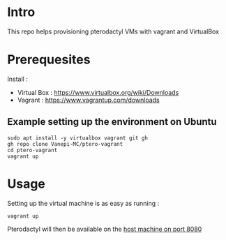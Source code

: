 # Intro

This repo helps provisioning pterodactyl VMs with vagrant and VirtualBox

# Prerequesites

Install :

- Virtual Box : https://www.virtualbox.org/wiki/Downloads
- Vagrant : https://www.vagrantup.com/downloads

## Example setting up the environment on Ubuntu
```shell
sudo apt install -y virtualbox vagrant git gh
gh repo clone Vanepi-MC/ptero-vagrant
cd ptero-vagrant
vagrant up
```

# Usage

Setting up the virtual machine is as easy as running :

```shell
vagrant up
```

Pterodactyl will then be available on the [host machine on port 8080](http://localhost:8080)